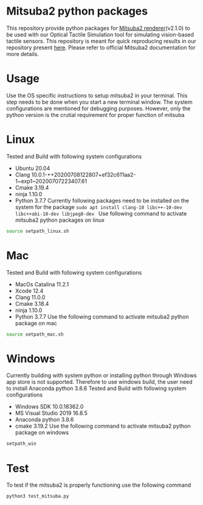 Mitsuba2 python packages
==========================
This repository provide python packages for [Mitsuba2 renderer](https://mitsuba2.readthedocs.io/en/latest/)(v2.1.0) to be used with our Optical Tactile Simulation tool for simulating vision-based tactile sensors. This repository is meant for quick reproducing results in our repository present [here](https://github.com/CMURoboTouch/tactile_optical_simulation). Please refer to official Mitsuba2 documentation for more details. 

Usage
=====
Use the OS specific instructions to setup mitsuba2 in your terminal. This step needs to be done when you start a new terminal window. The system configurations are mentioned for debugging purposes. However, only the python version is the crutial requirement for proper function of mitsuba 

# Linux
Tested and Build with following system configurations 
- Ubuntu 20.04
- Clang 10.0.1-++20200708122807+ef32c611aa2-1~exp1~20200707223407.61
- Cmake 3.19.4
- ninja 1.10.0
- Python 3.7.7
Currently following packages need to be installed on the system for the package
`sudo apt install clang-10 libc++-10-dev libc++abi-10-dev libjpeg8-dev `
Use following command to activate mitsuba2 python packages on linux
```bash
source setpath_linux.sh
``` 

# Mac
Tested and Build with following system configurations 
- MacOs Catalina 11.2.1
- Xcode 12.4
- Clang 11.0.0
- Cmake 3.18.4
- ninja 1.10.0
- Python 3.7.7
Use the following command to activate mitsuba2 python package on mac
```bash
source setpath_mac.sh
``` 

# Windows
Currently building with system python or installing python through Windows app store is not supported. Therefore to use windows build, the user need to install Anaconda python 3.8.6 
Tested and Build with following system configurations
- Windows SDK 10.0.18362.0
- MS Visual Studio 2019 16.8.5
- Anaconda python 3.8.6
- cmake 3.19.2
Use the following command to activate mitsuba2 python package on windows
```bash
setpath_win
```
Test
=====
To test if the mitsuba2 is properly functioning use the following command
```bash
python3 test_mitsuba.py
```